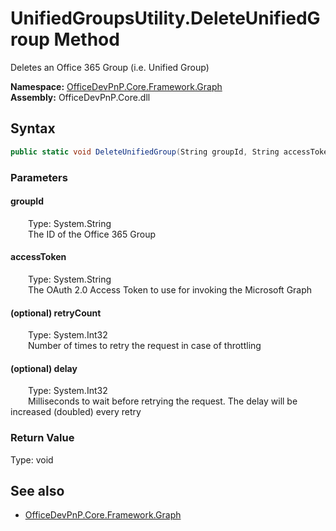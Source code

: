 # UnifiedGroupsUtility.DeleteUnifiedGroup Method  
Deletes an Office 365 Group (i.e. Unified Group)  

**Namespace:** [OfficeDevPnP.Core.Framework.Graph](OfficeDevPnP.Core.Framework.Graph.md)  
**Assembly:** OfficeDevPnP.Core.dll  
## Syntax
```C#
public static void DeleteUnifiedGroup(String groupId, String accessToken, Int32 retryCount, Int32 delay)
```
### Parameters
#### groupId  
&emsp;&emsp;Type: System.String  
&emsp;&emsp;The ID of the Office 365 Group  

#### accessToken  
&emsp;&emsp;Type: System.String  
&emsp;&emsp;The OAuth 2.0 Access Token to use for invoking the Microsoft Graph  

#### (optional) retryCount  
&emsp;&emsp;Type: System.Int32  
&emsp;&emsp;Number of times to retry the request in case of throttling  

#### (optional) delay  
&emsp;&emsp;Type: System.Int32  
&emsp;&emsp;Milliseconds to wait before retrying the request. The delay will be increased (doubled) every retry  

### Return Value
Type: void  

## See also
- [OfficeDevPnP.Core.Framework.Graph](OfficeDevPnP.Core.Framework.Graph.md)
